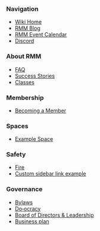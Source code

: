 ### Navigation

*   [Wiki Home](Home)
*   [RMM Blog](https://redmountainmakers.org/blog)
*   [RMM Event Calendar](https://www.redmountainmakers.org/Calendar)
*   [Discord](https://discord.gg/ZBq9rR4QGc)

### About RMM

*   [FAQ](https://www.redmountainmakers.org/FAQ)
*   [Success Stories](https://www.redmountainmakers.org/Success-Stories-at-RMM)
*   [Classes](https://www.redmountainmakers.org/classes/)
### Membership

*   [Becoming a Member](https://www.redmountainmakers.org/join-us)
### Spaces

*   [Example Space](example-space/Home)

### Safety

*   [Fire]()
*   [Custom sidebar link example]()

### Governance

*   [Bylaws](Bylaws)
*   [Do‐ocracy](Do‐ocracy)
*   [Board of Directors & Leadership](Board-of-Directors-&-Leadership)
*   [Business plan](https://drive.google.com/file/d/0B8cVExho03rPZ2FEanJiVU9hTHM/view?usp=sharing)

